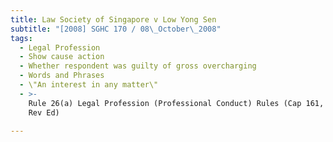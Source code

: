 ```yaml
---
title: Law Society of Singapore v Low Yong Sen
subtitle: "[2008] SGHC 170 / 08\_October\_2008"
tags:
  - Legal Profession
  - Show cause action
  - Whether respondent was guilty of gross overcharging
  - Words and Phrases
  - \"An interest in any matter\"
  - >-
    Rule 26(a) Legal Profession (Professional Conduct) Rules (Cap 161, R 1, 2000
    Rev Ed)

---
```


